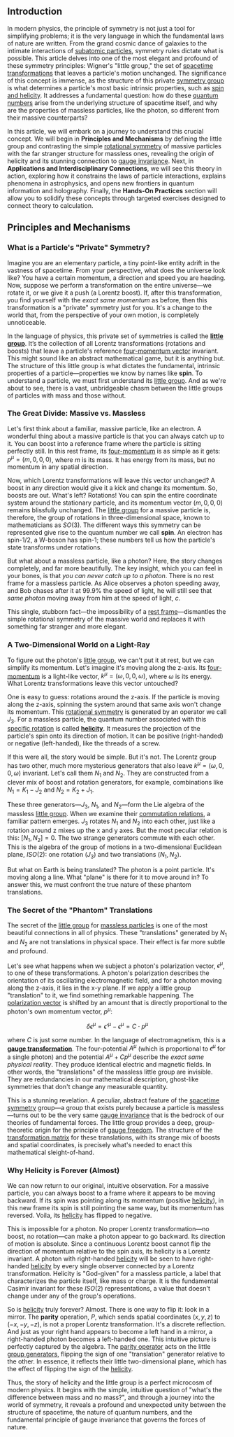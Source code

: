 ## Introduction
In modern physics, the principle of symmetry is not just a tool for simplifying problems; it is the very language in which the fundamental laws of nature are written. From the grand cosmic dance of galaxies to the intimate interactions of [subatomic particles](@article_id:141998), symmetry rules dictate what is possible. This article delves into one of the most elegant and profound of these symmetry principles: Wigner's "little group," the set of [spacetime transformations](@article_id:187698) that leaves a particle's motion unchanged. The significance of this concept is immense, as the structure of this private [symmetry group](@article_id:138068) is what determines a particle's most basic intrinsic properties, such as [spin and helicity](@article_id:157005). It addresses a fundamental question: how do these [quantum numbers](@article_id:145064) arise from the underlying structure of spacetime itself, and why are the properties of massless particles, like the photon, so different from their massive counterparts?

In this article, we will embark on a journey to understand this crucial concept. We will begin in **Principles and Mechanisms** by defining the little group and contrasting the simple [rotational symmetry](@article_id:136583) of massive particles with the far stranger structure for massless ones, revealing the origin of helicity and its stunning connection to [gauge invariance](@article_id:137363). Next, in **Applications and Interdisciplinary Connections**, we will see this theory in action, exploring how it constrains the laws of particle interactions, explains phenomena in astrophysics, and opens new frontiers in quantum information and holography. Finally, the **Hands-On Practices** section will allow you to solidify these concepts through targeted exercises designed to connect theory to calculation.

## Principles and Mechanisms

### What is a Particle's "Private" Symmetry?

Imagine you are an elementary particle, a tiny point-like entity adrift in the vastness of spacetime. From your perspective, what does the universe look like? You have a certain momentum, a direction and speed you are heading. Now, suppose we perform a transformation on the entire universe—we rotate it, or we give it a push (a Lorentz boost). If, after this transformation, you find yourself with the *exact same momentum* as before, then this transformation is a "private" symmetry just for you. It's a change to the world that, from the perspective of your own motion, is completely unnoticeable.

In the language of physics, this private set of symmetries is called the **[little group](@article_id:198269)**. It’s the collection of all Lorentz transformations (rotations and boosts) that leave a particle's reference [four-momentum vector](@article_id:172291) invariant. This might sound like an abstract mathematical game, but it is anything but. The structure of this little group is what dictates the fundamental, intrinsic properties of a particle—properties we know by names like **spin**. To understand a particle, we must first understand its [little group](@article_id:198269). And as we're about to see, there is a vast, unbridgeable chasm between the little groups of particles with mass and those without.

### The Great Divide: Massive vs. Massless

Let's first think about a familiar, massive particle, like an electron. A wonderful thing about a massive particle is that you can always catch up to it. You can boost into a reference frame where the particle is sitting perfectly still. In this rest frame, its [four-momentum](@article_id:161394) is as simple as it gets: $p^\mu = (m, 0, 0, 0)$, where $m$ is its mass. It has energy from its mass, but no momentum in any spatial direction.

Now, which Lorentz transformations will leave this vector unchanged? A boost in any direction would give it a kick and change its momentum. So, boosts are out. What's left? Rotations! You can spin the entire coordinate system around the stationary particle, and its momentum vector $(m, 0, 0, 0)$ remains blissfully unchanged. The [little group](@article_id:198269) for a massive particle is, therefore, the group of rotations in three-dimensional space, known to mathematicians as $SO(3)$. The different ways this symmetry can be represented give rise to the quantum number we call **spin**. An electron has spin-1/2, a W-boson has spin-1; these numbers tell us how the particle's state transforms under rotations.

But what about a massless particle, like a photon? Here, the story changes completely, and far more beautifully. The key insight, which you can feel in your bones, is that *you can never catch up to a photon*. There is no rest frame for a massless particle. As Alice observes a photon speeding away, and Bob chases after it at 99.9% the speed of light, he will still see that *same photon* moving away from him at the speed of light, $c$.

This single, stubborn fact—the impossibility of a [rest frame](@article_id:262209)—dismantles the simple rotational symmetry of the massive world and replaces it with something far stranger and more elegant.

### A Two-Dimensional World on a Light-Ray

To figure out the photon's [little group](@article_id:198269), we can't put it at rest, but we can simplify its momentum. Let's imagine it's moving along the z-axis. Its [four-momentum](@article_id:161394) is a light-like vector, $k^\mu = (\omega, 0, 0, \omega)$, where $\omega$ is its energy. What Lorentz transformations leave this vector untouched?

One is easy to guess: rotations around the z-axis. If the particle is moving along the z-axis, spinning the system around that same axis won't change its momentum. This [rotational symmetry](@article_id:136583) is generated by an operator we call $J_3$. For a massless particle, the quantum number associated with this [specific rotation](@article_id:175476) is called **[helicity](@article_id:157139)**. It measures the projection of the particle's spin onto its direction of motion. It can be positive (right-handed) or negative (left-handed), like the threads of a screw.

If this were all, the story would be simple. But it's not. The Lorentz group has two other, much more mysterious generators that also leave $k^\mu = (\omega, 0, 0, \omega)$ invariant. Let's call them $N_1$ and $N_2$. They are constructed from a clever mix of boost and rotation generators, for example, combinations like $N_1 = K_1 - J_2$ and $N_2 = K_2 + J_1$.

These three generators—$J_3$, $N_1$, and $N_2$—form the Lie algebra of the massless [little group](@article_id:198269). When we examine their [commutation relations](@article_id:136286), a familiar pattern emerges. $J_3$ rotates $N_1$ and $N_2$ into each other, just like a rotation around z mixes up the x and y axes. But the most peculiar relation is this: $[N_1, N_2] = 0$. The two strange generators commute with each other. This is the algebra of the group of motions in a two-dimensional Euclidean plane, $ISO(2)$: one rotation ($J_3$) and two translations ($N_1, N_2$).

But what on Earth is being translated? The photon is a point particle. It's moving along a line. What "plane" is there for it to move around in? To answer this, we must confront the true nature of these phantom translations.

### The Secret of the "Phantom" Translations

The secret of the [little group](@article_id:198269) for [massless particles](@article_id:262930) is one of the most beautiful connections in all of physics. These "translations" generated by $N_1$ and $N_2$ are not translations in physical space. Their effect is far more subtle and profound.

Let's see what happens when we subject a photon's polarization vector, $\epsilon^\mu$, to one of these transformations. A photon's polarization describes the orientation of its oscillating electromagnetic field, and for a photon moving along the z-axis, it lies in the x-y plane. If we apply a little group "translation" to it, we find something remarkable happening. The [polarization vector](@article_id:268895) is shifted by an amount that is directly proportional to the photon's own momentum vector, $p^\mu$:

$$
\delta\epsilon^\mu = \epsilon'^{\mu} - \epsilon^\mu = C \cdot p^\mu
$$

where $C$ is just some number. In the language of electromagnetism, this is a **[gauge transformation](@article_id:140827)**. The four-potential $A^\mu$ (which is proportional to $\epsilon^\mu$ for a single photon) and the potential $A^\mu + C p^\mu$ describe the *exact same physical reality*. They produce identical electric and magnetic fields. In other words, the "translations" of the massless little group are invisible. They are redundancies in our mathematical description, ghost-like symmetries that don't change any measurable quantity.

This is a stunning revelation. A peculiar, abstract feature of the [spacetime symmetry](@article_id:178535) group—a group that exists purely because a particle is massless—turns out to be the very same [gauge invariance](@article_id:137363) that is the bedrock of our theories of fundamental forces. The little group provides a deep, group-theoretic origin for the principle of [gauge freedom](@article_id:159997). The structure of the [transformation matrix](@article_id:151122) for these translations, with its strange mix of boosts and spatial coordinates, is precisely what's needed to enact this mathematical sleight-of-hand.

### Why Helicity is Forever (Almost)

We can now return to our original, intuitive observation. For a massive particle, you can always boost to a frame where it appears to be moving backward. If its spin was pointing along its momentum (positive [helicity](@article_id:157139)), in this new frame its spin is still pointing the same way, but its momentum has reversed. Voila, its [helicity](@article_id:157139) has flipped to negative.

This is impossible for a photon. No proper Lorentz transformation—no boost, no rotation—can make a photon appear to go backward. Its direction of motion is absolute. Since a continuous Lorentz boost cannot flip the direction of momentum relative to the spin axis, its helicity is a Lorentz invariant. A photon with right-handed [helicity](@article_id:157139) will be seen to have right-handed [helicity](@article_id:157139) by every single observer connected by a Lorentz transformation. Helicity is "God-given" for a massless particle, a label that characterizes the particle itself, like mass or charge. It is the fundamental Casimir invariant for these $ISO(2)$ representations, a value that doesn't change under any of the group's operations.

So is [helicity](@article_id:157139) truly forever? Almost. There is one way to flip it: look in a mirror. The **parity** operation, $P$, which sends spatial coordinates $(x,y,z)$ to $(-x,-y,-z)$, is not a proper Lorentz transformation. It's a discrete reflection. And just as your right hand appears to become a left hand in a mirror, a right-handed photon becomes a left-handed one. This intuitive picture is perfectly captured by the algebra. The [parity operator](@article_id:147940) acts on the little [group generators](@article_id:145296), flipping the sign of one "translation" generator relative to the other. In essence, it reflects their little two-dimensional plane, which has the effect of flipping the sign of the [helicity](@article_id:157139).

Thus, the story of helicity and the little group is a perfect microcosm of modern physics. It begins with the simple, intuitive question of "what's the difference between mass and no mass?", and through a journey into the world of symmetry, it reveals a profound and unexpected unity between the structure of spacetime, the nature of quantum numbers, and the fundamental principle of gauge invariance that governs the forces of nature.